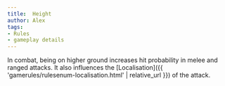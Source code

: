 ```yaml
---
title:  Height
author: Alex
tags:
- Rules
- gameplay details
---                               
```






In combat, being on higher ground increases hit probability in melee and ranged attacks. It also influences the [Localisation]({{ 'gamerules/rulesenum-localisation.html' | relative_url }}) of the attack.


